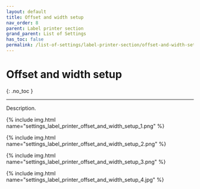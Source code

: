 ```yaml
---
layout: default
title: Offset and width setup
nav_order: 8
parent: Label printer section
grand_parent: List of Settings
has_toc: false
permalink: /list-of-settings/label-printer-section/offset-and-width-setup
---
```


# Offset and width setup
{: .no_toc }

---

Description.

{% include img.html name="settings_label_printer_offset_and_width_setup_1.png" %}

{% include img.html name="settings_label_printer_offset_and_width_setup_2.png" %}

{% include img.html name="settings_label_printer_offset_and_width_setup_3.png" %}

{% include img.html name="settings_label_printer_offset_and_width_setup_4.jpg" %}
